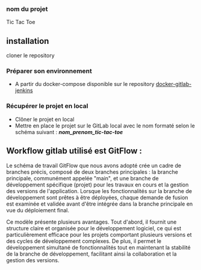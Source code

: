 ### nom du projet
Tic Tac Toe

## installation
cloner le repository

### Préparer son environnement
- A partir du docker-compose disponible sur le repository [docker-gitlab-jenkins](https://github.com/June-Ruth/docker-gitlab-jenkins)

### Récupérer le projet en local
- Clôner le projet en local
- Mettre en place le projet sur le GitLab local avec le nom formaté selon le schéma suivant : **_nom_prenom_tic-tac-toe_**

## Workflow gitlab utilisé est GitFlow :

Le schéma de travail GitFlow que nous avons adopté crée un cadre de branches précis, composé de deux branches principales : la branche principale, communément appelée "main", et une branche de développement spécifique (projet) pour les travaux en cours et la gestion des versions de l'application. Lorsque les fonctionnalités sur la branche de développement sont prêtes à être déployées, chaque demande de fusion est examinée et validée avant d'être intégrée dans la branche principale en vue du déploiement final.

Ce modèle présente plusieurs avantages. Tout d'abord, il fournit une structure claire et organisée pour le développement logiciel, ce qui est particulièrement efficace pour les projets comportant plusieurs versions et des cycles de développement complexes. De plus, il permet le développement simultané de fonctionnalités tout en maintenant la stabilité de la branche de développement, facilitant ainsi la collaboration et la gestion des versions.